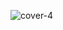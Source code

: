 ![cover-4](https://github.com/Portkey-AI/.github/assets/134934501/17121b71-a875-486a-8785-22b1c866e73f)

